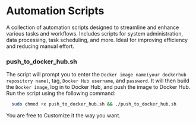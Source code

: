 # Automation Scripts
A  collection of automation scripts designed to streamline and enhance various tasks and workflows. Includes scripts for system administration, data processing, task scheduling, and more. Ideal for improving efficiency and reducing manual effort.

### push_to_docker_hub.sh
The script will prompt you to enter the `Docker image name(your dockerhub repository name)`, tag, `Docker Hub username`, and `password`. It will then build the `Docker image`, log in to Docker Hub, and push the image to Docker Hub. 
Run the script using the following command: 

```bash 
  sudo chmod +x push_to_docker_hub.sh && ./push_to_docker_hub.sh
```
You are free to Customize it the way you want.
